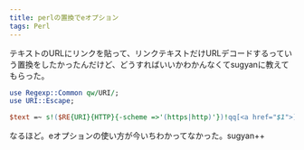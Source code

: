 ```yaml
---
title: perlの置換でeオプション
tags: Perl
---
```


テキストのURLにリンクを貼って、リンクテキストだけURLデコードするっていう置換をしたかったんだけど、どうすればいいかわかんなくてsugyanに教えてもらった。

```perl
use Regexp::Common qw/URI/;
use URI::Escape;

$text =~ s!($RE{URI}{HTTP}{-scheme =>'(https|http)'})!qq[<a href="$1">] . uri_unescape($1) . qq[</a>]!ge;
```

なるほど。eオプションの使い方が今いちわかってなかった。sugyan++


